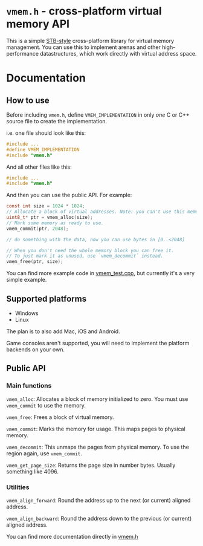 # `vmem.h` - cross-platform virtual memory API
This is a simple [STB-style](https://github.com/nothings/stb/blob/master/docs/stb_howto.txt) cross-platform library for virtual memory management. You can use this to implement arenas and other high-performance datastructures, which work directly with virtual address space.

# Documentation
## How to use
Before including `vmem.h`, define `VMEM_IMPLEMENTATION` in only *one* C or C++ source file to create the implementation.

i.e. one file should look like this:
```c
#include ...
#define VMEM_IMPLEMENTATION
#include "vmem.h"
```
And all other files like this:
```c
#include ...
#include "vmem.h"
```
And then you can use the public API. For example:
```c
const int size = 1024 * 1024;
// Allocate a block of virtual addresses. Note: you can't use this memory *yet*.
uint8_t* ptr = vmem_alloc(size);
// Mark some memory as ready to use.
vmem_commit(ptr, 2048);

// do something with the data, now you can use bytes in [0..<2048]

// When you don't need the whole memory block you can free it.
// To just mark it as unused, use `vmem_decommit` instead.
vmem_free(ptr, size);
```

You can find more example code in [vmem_test.cpp](vmem_test.cpp), but currently it's a very simple example.

## Supported platforms
- Windows
- Linux

The plan is to also add Mac, iOS and Android.

Game consoles aren't supported, you will need to implement the platform backends on your own.

## Public API
### Main functions
`vmem_alloc`: Allocates a block of memory initialized to zero. You must use `vmem_commit` to use the memory.

`vmem_free`: Frees a block of virtual memory.

`vmem_commit`: Marks the memory for usage. This maps pages to physical memory.

`vmem_decommit`: This unmaps the pages from physical memory. To use the region again, use `vmem_commit`.

`vmem_get_page_size`: Returns the page size in number bytes. Usually something like 4096.

### Utilities

`vmem_align_forward`: Round the address up to the next (or current) aligned address.

`vmem_align_backward`: Round the address down to the previous (or current) aligned address.

You can find more documentation directly in [vmem.h](vmem.h)
